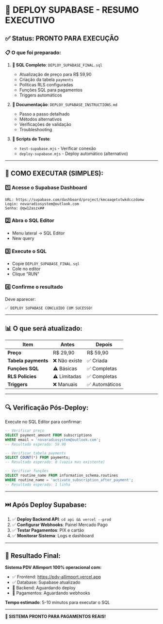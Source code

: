 # 🎯 DEPLOY SUPABASE - RESUMO EXECUTIVO

## ✅ Status: PRONTO PARA EXECUÇÃO

### 📋 O que foi preparado:

1. **📄 SQL Completo**: `DEPLOY_SUPABASE_FINAL.sql`
   - Atualização de preço para R$ 59,90
   - Criação da tabela `payments` 
   - Políticas RLS configuradas
   - Funções SQL para pagamentos
   - Triggers automáticos

2. **📖 Documentação**: `DEPLOY_SUPABASE_INSTRUCTIONS.md`
   - Passo a passo detalhado
   - Métodos alternativos
   - Verificações de validação
   - Troubleshooting

3. **🔧 Scripts de Teste**: 
   - `test-supabase.mjs` - Verificar conexão
   - `deploy-supabase.mjs` - Deploy automático (alternativo)

---

## 🚀 COMO EXECUTAR (SIMPLES):

### 1️⃣ Acesse o Supabase Dashboard
```
URL: https://supabase.com/dashboard/project/kmcaaqetxtwkdcczdomw
Login: novaradiosystem@outlook.com
Senha: @qw12aszx##
```

### 2️⃣ Abra o SQL Editor
- Menu lateral → SQL Editor
- New query

### 3️⃣ Execute o SQL
- Copie `DEPLOY_SUPABASE_FINAL.sql`
- Cole no editor
- Clique "RUN"

### 4️⃣ Confirme o resultado
Deve aparecer:
```
✅ DEPLOY SUPABASE CONCLUÍDO COM SUCESSO!
```

---

## 📊 O que será atualizado:

| Item | Antes | Depois |
|------|-------|--------|
| **Preço** | R$ 29,90 | R$ 59,90 |
| **Tabela payments** | ❌ Não existe | ✅ Criada |
| **Funções SQL** | ⚠️ Básicas | ✅ Completas |
| **RLS Policies** | ⚠️ Limitadas | ✅ Completas |
| **Triggers** | ❌ Manuais | ✅ Automáticos |

---

## 🔍 Verificação Pós-Deploy:

Execute no SQL Editor para confirmar:

```sql
-- Verificar preço
SELECT payment_amount FROM subscriptions 
WHERE email = 'novaradiosystem@outlook.com';
-- Resultado esperado: 59.90

-- Verificar tabela payments
SELECT COUNT(*) FROM payments;
-- Resultado esperado: 0 (vazia mas existente)

-- Verificar funções
SELECT routine_name FROM information_schema.routines 
WHERE routine_name = 'activate_subscription_after_payment';
-- Resultado esperado: 1 linha
```

---

## ⏭️ Após Deploy Supabase:

1. ✅ **Deploy Backend API**: `cd api && vercel --prod`
2. ✅ **Configurar Webhooks**: Painel Mercado Pago
3. ✅ **Testar Pagamentos**: PIX e cartão
4. ✅ **Monitorar Sistema**: Logs e dashboard

---

## 🎉 Resultado Final:

**Sistema PDV Allimport 100% operacional com:**
- ✅ Frontend: https://pdv-allimport.vercel.app
- ✅ Database: Supabase atualizado
- 🔄 Backend: Aguardando deploy
- 🔄 Pagamentos: Aguardando webhooks

**Tempo estimado**: 5-10 minutos para executar o SQL

---

**🚀 SISTEMA PRONTO PARA PAGAMENTOS REAIS!**
